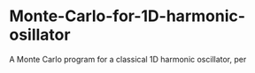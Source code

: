 # Monte-Carlo-for-1D-harmonic-osillator

A Monte Carlo program for a classical 1D harmonic oscillator, per
